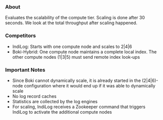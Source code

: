 ### About ###

Evaluates the scalability of the compute tier. Scaling is done after 30 seconds. We look at the total throughput after scaling happened. 

### Competitors ###

* IndiLog: Starts with one compute node and scales to 2|4|6
* Boki-Hybrid: One compute node maintains a complete local index. The other compute nodes (1|3|5) must send remote index look-ups

### Important Notes ###

* Since Boki cannot dynamically scale, it is already started in the (2|4|6)-node configuration where it would end up if it was able to dynamically scale
* No log record caches
* Statistics are collected by the log engines
* For scaling, IndiLog receives a Zookeeper command that triggers IndiLog to activate the additional compute nodes
